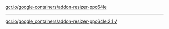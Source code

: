 [gcr.io/google-containers/addon-resizer-ppc64le](https://hub.docker.com/r/anjia0532/addon-resizer-ppc64le/tags/) 

----
[gcr.io/google_containers/addon-resizer-ppc64le:2.1 √](https://hub.docker.com/r/anjia0532/addon-resizer-ppc64le/tags/)

